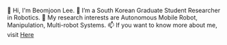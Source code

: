 👋 Hi, I'm Beomjoon Lee.
🌱 I’m a South Korean Graduate Student Researcher in Robotics.
👀 My research interests are Autonomous Mobile Robot, Manipulation, Multi-robot Systems.
📫 If you want to know more about me, visit [Here](linktr.ee/jason_lbj)
